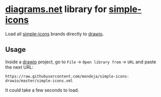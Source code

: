 # [diagrams.net] library for [simple-icons]

Load all [simple-icons] brands directly to [drawio].

## Usage

Inside a [drawio] project, go to `File` -> `Open library from` -> `URL` and
paste the next URL:

```
https://raw.githubusercontent.com/mondeja/simple-icons-drawio/master/simple-icons.xml
```

It could take a few seconds to load.

[diagrams.net]: https://www.diagrams.net/
[drawio]: https://github.com/jgraph/drawio
[simple-icons]: https://simpleicons.org/
